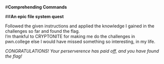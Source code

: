 #**Comprehending Commands**

##**An epic file system quest**

Followed the given instructions and applied the knowledge I gained in the challenges so far and found the flag.  
I’m thankful to CRYPTONITE for making me do the challenges in pwn.college else I would have missed something so interesting, in my life.

_CONGRATULATIONS! Your perserverence has paid off, and you have found the flag!_
